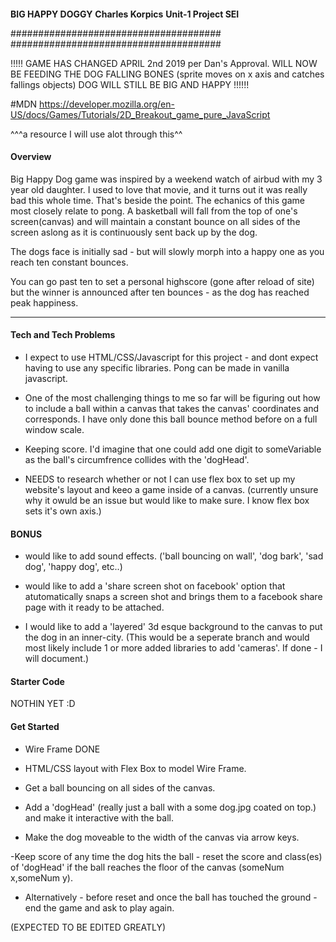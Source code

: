 ####

**BIG HAPPY DOGGY**
**Charles Korpics**
**Unit-1 Project SEI**

######################################
######################################


!!!!!
GAME HAS CHANGED APRIL 2nd 2019 per Dan's Approval.
WILL NOW BE FEEDING THE DOG FALLING BONES (sprite moves on x axis and catches fallings objects)
DOG WILL STILL BE BIG AND HAPPY
!!!!!!

#MDN https://developer.mozilla.org/en-US/docs/Games/Tutorials/2D_Breakout_game_pure_JavaScript

^^^a resource I will use alot through this^^

#### Overview

Big Happy Dog game was inspired by a weekend watch of airbud with my 3 year old daughter. I used to love that movie, and it turns out it was really bad this whole time. That's beside the point. 
The echanics of this game most closely relate to pong.
A basketball will fall from the top of one's screen(canvas) and will maintain a constant bounce on all sides of the screen aslong as it is continuously sent back up by the dog.

The dogs face is initially sad - but will slowly morph into a happy one as you reach ten constant bounces.

You can go past ten to set a personal highscore (gone after reload of site)
but the winner is announced after ten bounces - as the dog has reached peak happiness.

---

#### Tech and Tech Problems


- I expect to use HTML/CSS/Javascript for this project - and dont expect having to use any specific libraries. Pong can be made in vanilla javascript.

- One of the most challenging things to me so far will be figuring out how to include a ball within a canvas that takes the canvas' coordinates and corresponds. I have only done this ball bounce method before on a full window scale.

- Keeping score. I'd imagine that one could add one digit to someVariable as the ball's circumfrence collides with the 'dogHead'.

- NEEDS to research whether or not I can use flex box to set up my website's layout and keeo a game inside of a canvas. (currently unsure why it owuld be an issue but would like to make sure. I know flex box sets it's own axis.)

#### BONUS

- would like to add sound effects.
('ball bouncing on wall', 'dog bark', 'sad dog', 'happy dog', etc..)

- would like to add a 'share screen shot on facebook' option that atutomatically snaps a screen shot and brings them to a facebook share page with it ready to be attached. 

- I would like to add a 'layered' 3d esque background to the canvas to put the dog in an inner-city. (This would be a seperate branch and would most likely include 1 or more added libraries to add 'cameras'. If done - I will document.)



#### Starter Code

NOTHIN YET :D

#### Get Started

- Wire Frame DONE

- HTML/CSS layout with Flex Box to model Wire Frame.

- Get a ball bouncing on all sides of the canvas.

- Add a 'dogHead' (really just a ball with a some dog.jpg coated on top.) and make it interactive with the ball.

- Make the dog moveable to the width of the canvas via arrow keys.

-Keep score of any time the dog hits the ball - reset the score and class(es) of 'dogHead' if the ball reaches the floor of the canvas (someNum x,someNum y).

- Alternatively - before reset and once the ball has touched the ground - end the game and ask to play again.

(EXPECTED TO BE EDITED GREATLY)

